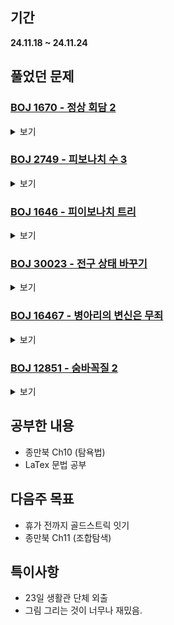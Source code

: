 ## 기간
**24.11.18 ~ 24.11.24**

## 풀었던 문제

### [BOJ 1670 - 정상 회담 2](https://www.acmicpc.net/problem/1670)
<details>
<summary>보기</summary> 

- 정보
    - Tier: GoldⅢ
    - Tag: DP

- 타임라인
    - Problem Open: --/-- --:--
    - Tag Open: --/-- --:--
    - Solve: 11/18 12:12

- 풀이
    - $DP[n] = \sum_{i = 0}^{n-2} DP[i] \cdot DP[n-i-2]$
    - 해당 점화식을 탑다운 형식으로 구현

- 회고
    - [카탈란 수](https://jjycjnmath.tistory.com/139)
 
- 코드
  - ```cpp
    #include <iostream>
    #include <vector>
    
    #define mod 987654321
    
    using namespace std;
    
    vector <long long> cache; // cache[i] = 집합의 크기가 i일 떄 악수 할 수 있는 경우의 수 % mod
    
    long long solve(int n) {
        auto &ret = cache[n];
        if (ret == -1) {
            ret = 0;
            for (int i = 0; i <= n - 2; i += 2) {
                ret += (solve(i) % mod) * (solve(n - i - 2) % mod);
                ret %= mod;
            }
        }
        return ret;
    }
    
    int main() {
        int n;
        cin >> n;
    
        cache.resize(n + 1, -1);
        cache[0] = 1;
        cout << solve(n);
        return 0;
    }
    ```

</details>

### [BOJ 2749 - 피보나치 수 3](https://www.acmicpc.net/problem/2749)
<details>
<summary>보기</summary> 

- 정보
    - Tier: GoldⅡ
    - Tag: DP

- 타임라인
    - Problem Open: 11/19 12:00
    - Tag Open: 11/19 12:00
    - Solve: 11/19 20:38

- 풀이
    - 분할정복을 활용한 행렬의 거듭제곱 기법을 사용하는 DP 연습 문제
    - 기본적인 피보나치 점화식인 $DP[i+2] = DP[i+1] + DP[i] (i \ge 0)$를 행렬로 변환
    - <img src="http://latex.codecogs.com/png.latex?\dpi{110}\bg_white 
          \begin{bmatrix} 
          0 & 1 \\ 1 & 1
          \end{bmatrix}
          \cdot
          \begin{bmatrix} 
          DP[i] \\ DP[i+1]
          \end{bmatrix}
          =
          \begin{bmatrix} 
          DP[i+1] \\ DP[i+2]
          \end{bmatrix}
          (i \ge 0)
          "/>

- 회고
    - 구현시간 약 1시간?
    - 기초적인 실수 조심 (n을 int형으로 받으려고 시도함)
 
- 코드
  - ```cpp
    #include <iostream>
    #include <vector>
    
    #define mod 1000000
    
    using namespace std;
    
    vector <vector <long long>> mulMatrix(vector <vector <long long>> &W1, vector <vector <long long>> &W2) {
        int rSize = W1.size(), cSize = W2.back().size();
        vector <vector <long long>> result(rSize, vector <long long>(cSize, 0));
        
        for (int c = 0; c < cSize; c++) {
            for (int r = 0; r < rSize; r++) {
                for (int k = 0; k < W2.size(); k++) {
                    auto &ret = result[r][c];
                    ret += ((W2[k][c] % mod) * (W1[r][k] % mod)) % mod;
                    ret %= mod;
                }
            }
        }
    
        return result;
    }
    
    vector <vector <long long>> powMatrix(long long n, vector <vector <long long>> &W) {
        if (n == 1) return W;
    
        vector <vector <long long>> newMatrix;
        if (n % 2 == 0) {
            newMatrix = powMatrix(n / 2, W);
            return mulMatrix(newMatrix, newMatrix);
        } else {
            newMatrix = powMatrix(n - 1, W);
            return mulMatrix(newMatrix, W);
        }
    }
    
    int main() {
        long long n;
        cin >> n;
    
        vector <vector <long long>> W{{0, 1}, {1, 1}};
        vector <vector <long long>> fibo{{0}, {1}};
        if (n >= 2) {
            W = powMatrix(n - 1, W);
            cout << mulMatrix(W, fibo)[1][0] % mod;
        } else {
            cout << n;
        }
        return 0;
    }
    ```

</details>

### [BOJ 1646 - 피이보나치 트리](https://www.acmicpc.net/problem/1646)
<details>
<summary>보기</summary> 

- 정보
    - Tier: GoldⅠ
    - Tag: DP

- 타임라인
    - Problem Open: 11/20 12:00
    - Tag Open: 11/20 12:00
    - Solve: 11/20 20:06

- 풀이
    - $memo[i] = memo[i - 1] + memo[i - 2] + 1 = i$레벨에서의 노드 수 $(i \ge 2)$
    - $i < 2$일 경우 $1$개의 노드만 존재하므로 $memo[0] = memo[1] = 1$
    - 함수 $order(Lv, root, target) = $ 루트노드가 root인 Lv레벨 피이보나치 트리에서 target노드까지 가는 방법
    - 1. $memo$ 점화식을 사용하여 50까지 초기화 시킴
      2. start노드와 end노드를 사용하여 $order(N, 1, start), order(N, 1, end)$ 시켜 최상단 노드에서 가는 방법을 찾음
      3. 2번의 두 string을 사용하여 최하위 공통 조상노드를 찾음
      4. answer = (start노드에서 해당 조상노드까지의 거리) * 'U' + (해당 조상노드에서 end노드까지 가는 방법)

- 회고
    - [start노드에서 end노드까지 직접 가는 방식을 찾으려고 하다 실패한 코드](https://www.acmicpc.net/source/86659834)
    - 종교활동 참석하는데 해당 방법이 딱 생각나서 갔다온 후 바로 구현하여 AC (쾌감 미쳤다)
 
- 코드
  - ```cpp
    #include <iostream>
    #include <vector>
    
    typedef long long LL;
    
    using namespace std;
    
    int N;
    LL start, target;
    vector <LL> treeEA;
    
    void initTreeEA() {
        treeEA.resize(N + 1);
        treeEA[0] = treeEA[1] = 1;
        for (int i = 2; i <= N; i++) {
            treeEA[i] = treeEA[i - 1] + treeEA[i - 2] + 1;
        }
    }
    
    string order(int lv, LL cur, LL target) {
        if (cur == target) return "";
        
        if (cur + treeEA[lv - 2] < target) { // R
            return "R" + order(lv - 1, cur + treeEA[lv - 2] + 1, target);
        } else {    // L
            return "L" + order(lv - 2, cur + 1, target);
        }
    }
    
    int main() {
        cin >> N >> start >> target;
    
        initTreeEA();
        string rootToStart = order(N, 1, start);
        string rootToEnd = order(N, 1, target);
    
        int idx = 0;
        while (idx != int(rootToStart.size()) && idx != int(rootToEnd.size())) {
            if (rootToStart[idx] != rootToEnd[idx]) {
                break;
            } else {
                idx++;
            }
        }
    
        for (int i = 0; i < rootToStart.size() - idx; i++) {
            cout << 'U';
        }
        cout  << rootToEnd.substr(idx);
    
        return 0;
    }
    ```

</details>

### [BOJ 30023 - 전구 상태 바꾸기](https://www.acmicpc.net/problem/30023)
<details>
<summary>보기</summary> 

- 정보
    - Tier: GoldⅤ
    - Tag: Greedy

- 타임라인
    - Problem Open: 11/21 12:00
    - Tag Open: 11/21 12:00
    - Solve: 11/21 12:58

- 풀이
    - $mod$ 연산자를 사용하여 전구의 색을 변경
    - $setColor() = lamps$를 $idx$위치부터 끝까지 $color$색으로 바꾸는 데에 필요한 색 변경 횟수
    - 작동 방식: $lamps[idx]$을 최소 변경 횟수로 $color$으로 바꾼 후 $idx+1$번째부터 끝까지 $color$색으로 변경 $(0 \le idx \le N-3)$
    - 0번째 색을 바꾸는 방법은 0 ~ 2번째 색을 바꾸는 방법밖에 없으므로 해당 방식대로 바꾸고, 1번째 색도 이러한 방식으로 1 ~ 3번째 색(0 ~ 2번째 색 변경법은 이미 썻으므로 X)을 변경하고..
    - 이러한 방식으로 0 ~ N-3번째 색을 일괄적으로 같게 변경 후, N-3 ~ N-1번째 색이 같으면 변경 가능, 다르면 변경 불가능 하다는 뜻이다.
    - 만약 0번째부터 색을 바꾸지 않았다면 0번째 색이 바뀔 때 1 ~ 2번째 색, 그 색을 바꾸려고 할 때 그 이상의 위치의 색이 바뀌기 때문에 0번째부터 바꿀 때 보다 횟수가 크거나, 같을 수밖에 없다.

- 회고
    - 탐욕적 선택 속성 증명 연습
    - 증명이 너무 어렵네용..
 
- 코드
  - ```cpp
    #include <iostream>
    #include <vector>
    
    using namespace std;
    
    int N;
    
    int setColor(vector <int> &lamps, int idx, int color) {
        if (idx + 2 == N) {
            if (lamps[idx - 1] == lamps[idx] && lamps[idx] == lamps[idx + 1]) {
                return 0;
            } else {
                return -1;
            }
        }
    
        int setNum, result;
    
        setNum = (color + 3 - lamps[idx]) % 3;  // c = (lamp + x) % 3
        for (int i = 0; i < 3; i++) {
            lamps[idx + i] = (lamps[idx + i] + setNum) % 3;
        }
    
        result = setColor(lamps, idx + 1, color);
        for (int i = 0; i < 3; i++) {
            lamps[idx + i] = (lamps[idx + i] - setNum + 3) % 3;
        }
    
        return (result != -1 ? result + setNum : -1);
    }
    
    int main() {
        ios_base::sync_with_stdio(false);
        cin.tie(NULL); cout.tie(NULL);
    
        cin >> N;
        vector <int> lamps(N);
    
        string str;
        cin >> str;
        for (int i = 0; i < N; i++) {
            if (str[i] == 'R') {
                lamps[i] = 0;
            } else if (str[i] == 'G') {
                lamps[i] = 1;
            } else if (str[i] == 'B') {
                lamps[i] = 2;
            }
        }
    
        int ans = 1e9;
        for (int i = 0; i < 3; i++) {
            int res = setColor(lamps, 0, i);
            ans = min(ans, res != -1 ? res : ans);
        }
    
        cout << (ans != 1e9 ? ans : -1);
        return 0;
    }
    ```

</details>

### [BOJ 16467 - 병아리의 변신은 무죄](https://www.acmicpc.net/problem/16467)
<details>
<summary>보기</summary> 

- 정보
    - Tier: GoldⅠ
    - Tag: DP

- 타임라인
    - Problem Open: 11/21 22:15
    - Tag Open: 11/21 22:15
    - Solve: 11/22 08:03

- 풀이
    - $DP[i] = i$번째 날에 존재하는 병아리의 수 $= DP[i - 1] + DP[i - 1 - K]$
    - <img src="http://latex.codecogs.com/png.latex?\dpi{110}\bg_white 
          ex) 
          \begin{bmatrix} 
          0 & 1 & 0 & 0 & 0 & 0 & 0 & 0 & 0 & 0 & 0 \\ 
          0 & 0 & 1 & 0 & 0 & 0 & 0 & 0 & 0 & 0 & 0 \\ 
          0 & 0 & 0 & 1 & 0 & 0 & 0 & 0 & 0 & 0 & 0 \\ 
          0 & 0 & 0 & 0 & 1 & 0 & 0 & 0 & 0 & 0 & 0 \\ 
          0 & 0 & 0 & 0 & 0 & 1 & 0 & 0 & 0 & 0 & 0 \\ 
          0 & 0 & 0 & 0 & 0 & 0 & 1 & 0 & 0 & 0 & 0 \\ 
          0 & 0 & 0 & 0 & 0 & 0 & 0 & 1 & 0 & 0 & 0 \\ 
          0 & 0 & 0 & 0 & 0 & 0 & 0 & 0 & 1 & 0 & 0 \\ 
          0 & 0 & 0 & 0 & 0 & 0 & 0 & 0 & 0 & 1 & 0 \\ 
          0 & 0 & 0 & 0 & 0 & 0 & 0 & 0 & 0 & 0 & 1 \\ 
          0 & 0 & 0 & 0 & 0 & 0 & 0 & 0 & 1 & 0 & 1 \\ 
          \end{bmatrix}
          \cdot
          \begin{bmatrix} 
          DP[i] \\ DP[i+1] \\ DP[i+2] \\ DP[i+3] \\ DP[i+4] \\ DP[i+5] \\ DP[i+6] \\ DP[i+7] \\ DP[i+8] \\ DP[i+9] \\ DP[i+10] \end{bmatrix} 
          =
          \begin{bmatrix} 
          DP[i+1] \\ DP[i+2] \\ DP[i+3] \\ DP[i+4] \\ DP[i+5] \\ DP[i+6] \\ DP[i+7] \\ DP[i+8] \\ DP[i+9] \\ DP[i+10] \\ DP[i+11] \end{bmatrix}
          (K = 2, i \ge 0)
          "/>
     - 이를 일반화 하여 첫번째 행렬을 $W$, 두번째 행렬을 $V$라고 했을 때 $W^{N-10} \cdot V (N \ge 11)$를 하여 DP[N]을 구할 수 있음.
     - 물론 $W$는 $W[j][j+1] = 1 (0 \le j \le 10)$, 나머지를 $0$으로 설정 후 $W[10][10 - K]$에 1을 더하여 init

- 회고
    - 행렬의 거듭제곱을 활용한 DP 연습
    - 식을 잘 세워두고 구현하도록 (머릿속으로 생각하지 말고 적으면서 하기)
 
- 코드
  - ```cpp
    #include <iostream>
    #include <vector>
    
    #define MOD 100000007
    
    using namespace std;
    
    void initW(vector <vector <long long>> &W, int K) {
        W.resize(11, vector <long long> (11, 0));
        
        for (int i = 0; i < 10; i++) {
            W[i][i + 1] += 1;
        }
        
        W.back().back() += 1; 
        W.back()[10 - K] += 1;
    }
    
    void initV(vector <vector <long long>> &V, int K) { 
        V.resize(11, vector <long long> (1));
    
        V[0][0] = 1;
        for (int i = 1; i <= 10; i++) {
            if (i - K > 0) {
                V[i][0] = V[i - 1][0] + V[i - K - 1][0];
            } else {
                V[i][0] = V[i - 1][0];
            }
        }
    }
    
    vector <vector <long long>> mulMatrix(vector <vector <long long>> &W1, vector <vector <long long>> &W2) {
        int N = W1.size(), M = W2.back().size(), K = W2.size();
        vector <vector <long long>> result(N, vector <long long> (M));
    
        for (int i = 0; i < N; i++) {
            for (int j = 0; j < M; j++) {
                for (int k = 0; k < K; k++) {
                    result[i][j] += ((W1[i][k] % MOD) * (W2[k][j] % MOD)) % MOD;
                    result[i][j] %= MOD;
                }
            }
        }
        return result;
    }
    
    vector <vector <long long>> powMatrix(int n, vector <vector <long long>> &curMatrix) {
        if (n == 1) return curMatrix;
    
        if (n % 2 == 0) {
            auto newMatrix = powMatrix(n / 2, curMatrix);
            return mulMatrix(newMatrix, newMatrix);
        } else {
            auto newMatrix = powMatrix(n - 1, curMatrix);
            return mulMatrix(curMatrix, newMatrix);
        }
    }
    
    void solve() {
        // input && init
        int K, N;
        cin >> K >> N;
    
        vector <vector <long long>> W;
        vector <vector <long long>> V;
    
        initW(W, K);
        initV(V, K);
    
        if (N <= 10) {
            cout << V[N][0] << '\n';
        } else {
            W = powMatrix(N - 10, W);
            V = mulMatrix(W, V);
    
            cout << V.back()[0] << '\n';
        }
    }
    
    int main() {
        // fastIO
        ios_base::sync_with_stdio(false);
        cin.tie(NULL); cout.tie(NULL);
    
        // test case
        int tc;
        cin >> tc;
        for (int i = 0; i < tc; i++) {
            solve();
        }
        return 0;
    }
    ```

</details>

### [BOJ 12851 - 숨바꼭질 2](https://www.acmicpc.net/problem/12851)
<details>
<summary>보기</summary> 

- 정보
    - Tier: GoldⅣ
    - Tag: BFS

- 타임라인
    - Problem Open: 11/24 22:15
    - Tag Open: --/-- --:--
    - Solve: 11/24 22:39

- 풀이
    - 전형적인 BFS문제이지만, 2차원 배열이 아닌 1차원 배열에서의 BFS라는 점을 유의해야 함.

- 회고
    - BFS를 활용한 문제라는 것을 AC를 한 후에 깨달았다.
    - 쿼리에 추가: 그래프 탐색은 1차원 배열에서도 활용될 수 있다.
 
- 코드
  - ```cpp
    #include <iostream>
    #include <queue>
    #include <vector>
    
    #define limit 1e5
    
    using namespace std;
    
    int main() {
        int start, end;
        cin >> start >> end;
    
        vector <int> ea(limit + 1, 0);
        ea[start] = 1;
    
        vector <bool> vst(limit + 1, false);
    
        queue <int> nxtIdx;
        nxtIdx.push(start);
    
        int t = 0;
        while (ea[end] == 0) {
            queue <int> que;
            int s = nxtIdx.size();
    
            for (int i = 0; i < s; i++) {
                int nxt = nxtIdx.front();
                nxtIdx.pop();
    
                if (nxt + 1 <= limit && !vst[nxt + 1]) {
                    que.push(nxt + 1);
                    nxtIdx.push(nxt + 1);
                    ea[nxt + 1]++;
                }
                if (nxt - 1 >= 0 && !vst[nxt - 1]) {
                    que.push(nxt - 1);
                    nxtIdx.push(nxt - 1);
                    ea[nxt - 1]++;
                }
                if (nxt * 2 <= limit && !vst[nxt * 2]) {
                    que.push(nxt * 2);
                    nxtIdx.push(nxt * 2);
                    ea[nxt * 2]++;
                }
            }
    
            while (!que.empty()) {
                vst[que.front()] = true;
                que.pop();
            }
    
            t++;
        }
    
        cout << t << '\n' << ea[end];
        return 0;
    }
    ```

</details>

## 공부한 내용
- 종만북 Ch10 (탐욕법)
- LaTex 문법 공부

## 다음주 목표
- 휴가 전까지 골드스트릭 잇기
- 종만북 Ch11 (조합탐색)

## 특이사항
- 23일 생활관 단체 외출
- 그림 그리는 것이 너무나 재밌음.
